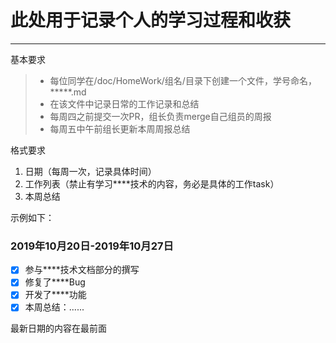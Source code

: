 # 此处用于记录个人的学习过程和收获

------


基本要求

> * 每位同学在/doc/HomeWork/组名/目录下创建一个文件，学号命名，*****.md
> * 在该文件中记录日常的工作记录和总结
> * 每周四之前提交一次PR，组长负责merge自己组员的周报
> * 每周五中午前组长更新本周周报总结

格式要求
1. 日期（每周一次，记录具体时间）
2. 工作列表（禁止有学习****技术的内容，务必是具体的工作task）
3. 本周总结

示例如下：
### <i class="icon-chevron-sign-left"></i>  2019年10月20日-2019年10月27日
- [x] 参与****技术文档部分的撰写
- [x] 修复了****Bug
- [x] 开发了****功能
- [x] 本周总结：......

最新日期的内容在最前面

 
